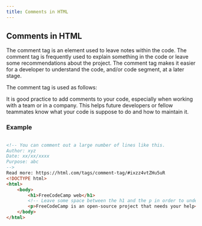 ```yaml
---
title: Comments in HTML
---
```

## Comments in HTML

The comment tag is an element used to leave notes within the code. The comment tag is frequently used to explain something in the code or leave some recommendations about the project. The comment tag makes it easier for a developer to understand the code, and/or code segment, at a later stage.

The comment tag is used as follows: <!-- [Your text here.] --> 

It is good practice to add comments to your code, especially when working with a team or in a company.  This helps future developers or fellow teammates know what your code is suppose to do and how to maintain it.

### Example
```html

<!-- You can comment out a large number of lines like this.
Author: xyz
Date: xx/xx/xxxx
Purpose: abc
-->
Read more: https://html.com/tags/comment-tag/#ixzz4vtZHu5uR
<!DOCTYPE html>
<html>
	<body>
		<h1>FreeCodeCamp web</h1>
		<!-- Leave some space between the h1 and the p in order to understand what are we talking about-->
		<p>FreeCodeCamp is an open-source project that needs your help</p>
	</body>
</html>
```
